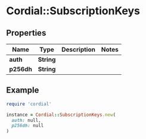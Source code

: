 # Cordial::SubscriptionKeys

## Properties

| Name | Type | Description | Notes |
| ---- | ---- | ----------- | ----- |
| **auth** | **String** |  |  |
| **p256dh** | **String** |  |  |

## Example

```ruby
require 'cordial'

instance = Cordial::SubscriptionKeys.new(
  auth: null,
  p256dh: null
)
```

